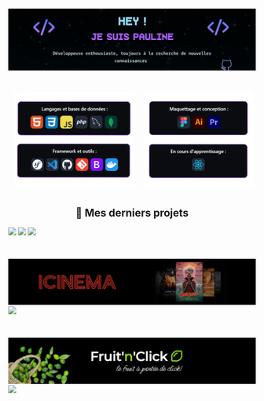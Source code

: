 
![Banner](new-banner-github.png)
<!--<div>
  <h1 align="center" >Hey!👋 <br/> je suis Pauline, </h1>
<h3 align="center">Développeuse enthousiaste, toujours à la recherche de nouvelles connaissances !💻📚</h3>
</div>
-->


<br/>
<!--<div style="display: flex;  justify-content: space-between; align-items: center; width:100%;"> -->
<div style="display: flex; justify-content: space-between; width: 100%;">
    <img src="git-left.png" style="width: 49%; margin: 10px;" />
    <img src="git-right.png" style="width: 44%; margin: 10px;" />
</div>



<!--<div>
  <h3 align="center">Langages de programmation et bases de données :</h3>
  <p align="center">
    <a href="https://skillicons.dev">
      <img src="https://skillicons.dev/icons?i=html,css,js,php,mysql,mongodb" />
    </a>
  </p>
  
  <h3 align="center">Framework et outils :</h3>
  <p align="center">
    <a href="https://skillicons.dev">
      <img src="https://skillicons.dev/icons?i=symfony,vscode,github,git,bootstrap,docker" />
    </a>
  </p>
  
  <h3 align="center">Maquettage et conception :</h3>
  <p align="center">
    <a href="https://skillicons.dev">
      <img src="https://skillicons.dev/icons?i=figma,ai,pr" />
    </a>
  </p>
  
  <h3 align="center">En cours d'apprentissage :</h3>
  <p align="center">
    <a href="https://skillicons.dev">
      <img src="https://skillicons.dev/icons?i=react" />
    </a>
  </p>
</div>
<br/>
-->
<!-- 
<h3>✍️💟 Entrons en contact :</h3>
<p align="left">

<a href="https://linkedin.com/in/pauline-franck-817248138" target="blank"><img align="center" src="https://raw.githubusercontent.com/rahuldkjain/github-profile-readme-generator/master/src/images/icons/Social/linked-in-alt.svg" alt="pauline-franck-817248138" height="30" width="40" /></a>
</p>
<br/>

<div align="left">
  <img src="https://github-readme-stats.vercel.app/api/top-langs?username=Paulinefranck98&locale=fr&hide_title=false&layout=compact&card_width=320&langs_count=5&theme=dark&hide_border=true&order=2" height="200" alt="languages graph"  />
</div> -->



<!--
**PaulineFranck98/PaulineFranck98** is a ✨ _special_ ✨ repository because its `README.md` (this file) appears on your GitHub profile.

Here are some ideas to get you started:

- 🔭 I’m currently working on ...
- 🌱 I’m currently learning ...
- 👯 I’m looking to collaborate on ...
- 🤔 I’m looking for help with ...
- 💬 Ask me about ...
- 📫 How to reach me: ...
- 😄 Pronouns: ...
- ⚡ Fun fact: ...
-->

<h2 align="center">🌿 Mes derniers projets</h2>

![](banner-alsacego.png)
![](homepage1.gif)
![](both-alsace.gif)

<br/>

![](banner-cinema.png)
![](mokup-cinema12.gif)

<br/>

![](banner-fruit-click.png)
![](fruit-n-click-ok.gif)

<br/>
<!--<p><img align="center" src="https://github-readme-stats.vercel.app/api/top-langs?username=paulinefranck98&show_icons=true&locale=en&layout=compact&theme=react&border_color=644188&bg_color=0D1117&title_color=FFFFFF&icon_color=A352FA" height="192px" width="49.5%" alt="paulinefranck98" /></p>-->




